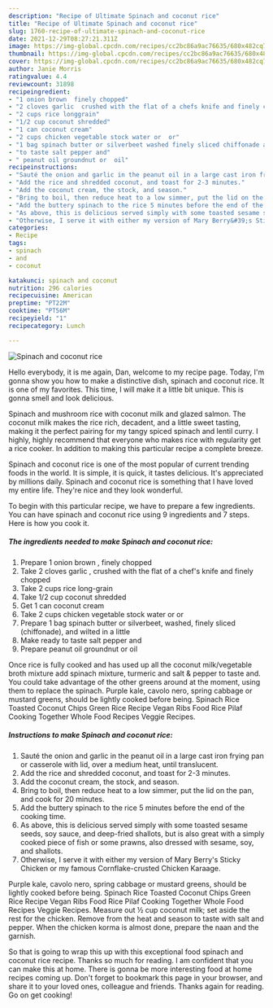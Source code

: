 ```yaml
---
description: "Recipe of Ultimate Spinach and coconut rice"
title: "Recipe of Ultimate Spinach and coconut rice"
slug: 1760-recipe-of-ultimate-spinach-and-coconut-rice
date: 2021-12-29T08:27:21.311Z
image: https://img-global.cpcdn.com/recipes/cc2bc86a9ac76635/680x482cq70/spinach-and-coconut-rice-recipe-main-photo.jpg
thumbnail: https://img-global.cpcdn.com/recipes/cc2bc86a9ac76635/680x482cq70/spinach-and-coconut-rice-recipe-main-photo.jpg
cover: https://img-global.cpcdn.com/recipes/cc2bc86a9ac76635/680x482cq70/spinach-and-coconut-rice-recipe-main-photo.jpg
author: Janie Morris
ratingvalue: 4.4
reviewcount: 31898
recipeingredient:
- "1 onion brown  finely chopped"
- "2 cloves garlic  crushed with the flat of a chefs knife and finely chopped"
- "2 cups rice longgrain"
- "1/2 cup coconut shredded"
- "1 can coconut cream"
- "2 cups chicken vegetable stock water or  or"
- "1 bag spinach butter or silverbeet washed finely sliced chiffonade and wilted in a little"
- "to taste salt pepper and"
- " peanut oil groundnut or  oil"
recipeinstructions:
- "Sauté the onion and garlic in the peanut oil in a large cast iron frying pan or casserole with lid, over a medium heat, until translucent."
- "Add the rice and shredded coconut, and toast for 2-3 minutes."
- "Add the coconut cream, the stock, and season."
- "Bring to boil, then reduce heat to a low simmer, put the lid on the pan, and cook for 20 minutes."
- "Add the buttery spinach to the rice 5 minutes before the end of the cooking time."
- "As above, this is delicious served simply with some toasted sesame seeds, soy sauce, and deep-fried shallots, but is also great with a simply cooked piece of fish or some prawns, also dressed with sesame, soy, and shallots."
- "Otherwise, I serve it with either my version of Mary Berry&#39;s Sticky Chicken or my famous Cornflake-crusted Chicken Karaage."
categories:
- Recipe
tags:
- spinach
- and
- coconut

katakunci: spinach and coconut 
nutrition: 296 calories
recipecuisine: American
preptime: "PT22M"
cooktime: "PT56M"
recipeyield: "1"
recipecategory: Lunch

---
```



![Spinach and coconut rice](https://img-global.cpcdn.com/recipes/cc2bc86a9ac76635/680x482cq70/spinach-and-coconut-rice-recipe-main-photo.jpg)

Hello everybody, it is me again, Dan, welcome to my recipe page. Today, I'm gonna show you how to make a distinctive dish, spinach and coconut rice. It is one of my favorites. This time, I will make it a little bit unique. This is gonna smell and look delicious.

Spinach and mushroom rice with coconut milk and glazed salmon. The coconut milk makes the rice rich, decadent, and a little sweet tasting, making it the perfect pairing for my tangy spiced spinach and lentil curry. I highly, highly recommend that everyone who makes rice with regularity get a rice cooker. In addition to making this particular recipe a complete breeze.

Spinach and coconut rice is one of the most popular of current trending foods in the world. It is simple, it is quick, it tastes delicious. It's appreciated by millions daily. Spinach and coconut rice is something that I have loved my entire life. They're nice and they look wonderful.


To begin with this particular recipe, we have to prepare a few ingredients. You can have spinach and coconut rice using 9 ingredients and 7 steps. Here is how you cook it.

<!--inarticleads1-->

##### The ingredients needed to make Spinach and coconut rice:

1. Prepare 1 onion brown , finely chopped
1. Take 2 cloves garlic , crushed with the flat of a chef&#39;s knife and finely chopped
1. Take 2 cups rice long-grain
1. Take 1/2 cup coconut shredded
1. Get 1 can coconut cream
1. Take 2 cups chicken vegetable stock water or  or
1. Prepare 1 bag spinach butter or silverbeet, washed, finely sliced (chiffonade), and wilted in a little
1. Make ready to taste salt pepper and
1. Prepare  peanut oil groundnut or  oil


Once rice is fully cooked and has used up all the coconut milk/vegetable broth mixture add spinach mixture, turmeric and salt &amp; pepper to taste and. You could take advantage of the other greens around at the moment, using them to replace the spinach. Purple kale, cavolo nero, spring cabbage or mustard greens, should be lightly cooked before being. Spinach Rice Toasted Coconut Chips Green Rice Recipe Vegan Ribs Food Rice Pilaf Cooking Together Whole Food Recipes Veggie Recipes. 

<!--inarticleads2-->

##### Instructions to make Spinach and coconut rice:

1. Sauté the onion and garlic in the peanut oil in a large cast iron frying pan or casserole with lid, over a medium heat, until translucent.
1. Add the rice and shredded coconut, and toast for 2-3 minutes.
1. Add the coconut cream, the stock, and season.
1. Bring to boil, then reduce heat to a low simmer, put the lid on the pan, and cook for 20 minutes.
1. Add the buttery spinach to the rice 5 minutes before the end of the cooking time.
1. As above, this is delicious served simply with some toasted sesame seeds, soy sauce, and deep-fried shallots, but is also great with a simply cooked piece of fish or some prawns, also dressed with sesame, soy, and shallots.
1. Otherwise, I serve it with either my version of Mary Berry&#39;s Sticky Chicken or my famous Cornflake-crusted Chicken Karaage.


Purple kale, cavolo nero, spring cabbage or mustard greens, should be lightly cooked before being. Spinach Rice Toasted Coconut Chips Green Rice Recipe Vegan Ribs Food Rice Pilaf Cooking Together Whole Food Recipes Veggie Recipes. Measure out ½ cup coconut milk; set aside the rest for the chicken. Remove from the heat and season to taste with salt and pepper. When the chicken korma is almost done, prepare the naan and the garnish. 

So that is going to wrap this up with this exceptional food spinach and coconut rice recipe. Thanks so much for reading. I am confident that you can make this at home. There is gonna be more interesting food at home recipes coming up. Don't forget to bookmark this page in your browser, and share it to your loved ones, colleague and friends. Thanks again for reading. Go on get cooking!
